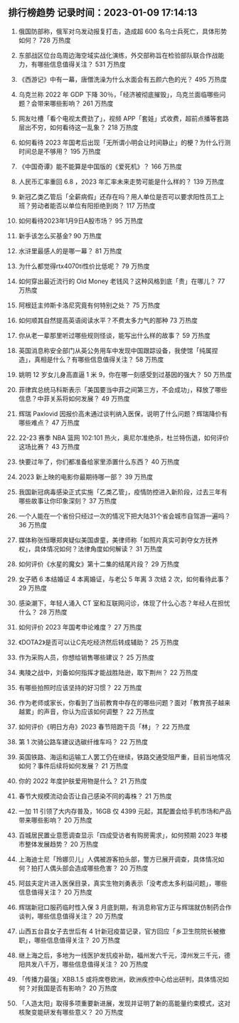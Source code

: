 
## 排行榜趋势 记录时间：2023-01-09 17:14:13
  
  1. 俄国防部称，俄军对乌发动报复打击，造成超 600 名乌士兵死亡，具体形势如何？ 728 万热度
    
  2. 东部战区位台岛周边海空域实战化演练，外交部称旨在检验部队联合作战能力，有哪些信息值得关注？ 531 万热度
    
  3. 《西游记》中有一幕，唐僧洗澡为什么水面会有五颜六色的光？ 495 万热度
    
  4. 乌克兰称 2022 年 GDP 下降 30％，「经济被彻底摧毁」，乌克兰面临哪些问题？会带来哪些影响？ 261 万热度
    
  5. 网友吐槽「看个电视太费劲了」，视频 APP「套娃」式收费，超前点播等套路层出不穷，如何看待这一乱象？ 218 万热度
    
  6. 如何看待 2023 年国考后出现「无所谓小明会让时间静止」的梗？为什么行测时间总是不够用？ 195 万热度
    
  7. 《中国奇谭》能不能算是中国版的《爱死机》？ 166 万热度
    
  8. 人民币汇率重回 6.8 ，2023 年汇率未来走势可能是什么样的？ 139 万热度
    
  9. 新冠乙类乙管后「全薪病假」还存在吗？用人单位是否可以要求阳性员工上班？劳动者能否以单位有阳拒绝到岗？ 117 万热度
    
  10. 如何看待2023年1月9日A股市场？ 95 万热度
    
  11. 新手该怎么买基金? 90 万热度
    
  12. 水浒里最感人的是哪一幕？ 81 万热度
    
  13. 为什么都觉得rtx4070ti性价比低呢？ 79 万热度
    
  14. 如何穿出最近流行的 Old Money 老钱风？这种风格到底「贵」在哪儿？ 77 万热度
    
  15. 阿根廷主帅斯卡洛尼究竟有何特别之处？ 75 万热度
    
  16. 如何顺其自然提高英语阅读水平？不费太多力气的那种 73 万热度
    
  17. 你从老一辈那里听过哪些规则怪谈，能写出什么样的故事？ 59 万热度
    
  18. 英国消息称安全部门从英公务用车中发现中国跟踪设备，我使馆「纯属捏造」，真相是什么？有哪些信息值得关注？ 58 万热度
    
  19. 姚明 12 岁女儿身高直逼 1 米 9，你在哪一刻感受到过基因的强大？ 50 万热度
    
  20. 菲律宾总统马科斯表示「美国要当中菲之间第三方，不会成功」，释放了哪些信息？中菲关系将如何发展？ 49 万热度
    
  21. 辉瑞 Paxlovid 因报价高未通过谈判纳入医保，说明了什么问题？辉瑞降价有哪些难点？ 47 万热度
    
  22. 22-23 赛季 NBA 篮网 102:101 热火，奥尼尔准绝杀，杜兰特伤退，如何评价这场比赛？ 43 万热度
    
  23. 快要过年了，你们都准备给家里添置什么东西？ 40 万热度
    
  24. 2023 新上映的电影你最期待哪一部？ 39 万热度
    
  25. 我国新冠病毒感染正式实施「乙类乙管」，疫情防控进入新阶段，过去三年有哪些故事让你印象深刻？ 37 万热度
    
  26. 一个人能在一个省份只经过一次的情况下把大陆31个省会城市自驾游一遍吗？ 36 万热度
    
  27. 媒体称张恒曝郑爽疑似美国虐童，美律师称「如照片真实可剥夺女方抚养权」，具体情况如何？法律角度如何解读？ 31 万热度
    
  28. 如何评价《水星的魔女》第十二集的结尾片段？ 29 万热度
    
  29. 女子晒 6 本结婚证 4 本离婚证，与老公 5 年离 3 次结 2 次，如何看待此事？ 29 万热度
    
  30. 感染潮下，年轻人涌入 CT 室和互联网问诊，体现了什么心态？年经人在担忧什么？ 28 万热度
    
  31. 如何评价 2023 年国考申论难度？ 27 万热度
    
  32. 《DOTA2》是否可以让C先吃经济然后转成辅助？ 25 万热度
    
  33. 作为采购人员，你想给销售哪些建议？ 25 万热度
    
  34. 夷陵之战中，刘备如何指挥才能战胜陆逊，取下荆州？ 22 万热度
    
  35. 有哪些拍照时应该坚持的好习惯？ 22 万热度
    
  36. 作为老师或家长，你看到了当前教育中存在的哪些问题？面对「教育孩子越来越累」的声音，你认为应该如何调整？ 22 万热度
    
  37. 如何评价《明日方舟》2023 春节陪跑干员「林」？ 22 万热度
    
  38. 第 1 次骑公路车建议选碳纤维车吗？ 22 万热度
    
  39. 英国铁路、海运和运输工人罢工仍在继续，铁路交通受阻严重，目前当地情况如何？事件后续将如何发展？ 21 万热度
    
  40. 你的 2022 年度护肤爱用物是什么？ 21 万热度
    
  41. 春节大规模流动会否让自己感染不同的毒株？ 21 万热度
    
  42. 一加 11 引领了大内存普及，16GB 仅 4399 元起，其配置会给手机市场和产品带来哪些影响？ 20 万热度
    
  43. 百城居民置业意愿调查显示「四成受访者有购房需求」，如何预期 2023 年楼市整体发展趋势？ 20 万热度
    
  44. 上海迪士尼「玲娜贝儿」人偶被游客拍头部，警方已展开调查，具体情况如何？拍打人偶头部会造成哪些危害？ 20 万热度
    
  45. 阿兹夫定片进入医保目录，真实生物刘勇表示「没考虑太多利益问题」，哪些信息值得关注？ 20 万热度
    
  46. 辉瑞新冠口服药临时性入保 3 月底到期，有消息称官方正与辉瑞就仿制药合作谈判，哪些信息值得关注？ 20 万热度
    
  47. 山西五台县女子去世后有 4 针新冠疫苗记录，官方回应「乡卫生院院长被撤职」，哪些信息值得关注？ 20 万热度
    
  48. 继上海之后，多地为一线医护发抗疫补助，福州发六千元，漳州发三千元，德阳共发八千万，哪些信息值得关注？ 20 万热度
    
  49. 「传播力最强」XBB.1.5 或将席卷欧洲，欧洲疾控中心给出研判，具体情况如何？对我国是否有影响？ 20 万热度
    
  50. 「人造太阳」取得多项重要新进展，发现并证明了新的高能量约束模式，这对核聚变能研发有哪些意义？ 20 万热度
    